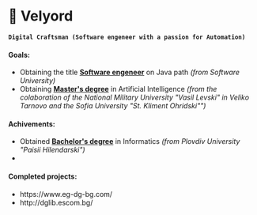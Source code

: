 # 🐐 Velyord

**`Digital Craftsman (Software engeneer with a passion for Automation)`**

#### Goals:
<ul>
  <li>
    Obtaining the title <u><strong>Software engeneer</strong></u> on Java path <i>(from Software University)</i>
  </li>
  <li>
    Obtaining <u><strong>Master's degree</strong></u> in Artificial Intelligence <i>(from the colaboration of the National Military University "Vasil Levski" in Veliko Tarnovo and the Sofia University "St. Kliment Ohridski"")</i>
  </li>
</ul>

#### Achivements:
<ul>
  <li>
    Obtained <u><strong>Bachelor's degree</strong></u> in Informatics <i>(from Plovdiv University "Paisii Hilendarski")</i>
  </li>
  <li>
    
  </li>
</ul>

#### Completed projects:
<ul>
  <li>
    https://www.eg-dg-bg.com/
  </li>
  <li>
    http://dglib.escom.bg/
  </li>
</ul>
<!--
**Velyord/Velyord** is a ✨ _special_ ✨ repository because its `README.md` (this file) appears on your GitHub profile.

Here are some ideas to get you started:

- 🔭 I’m currently working on ...
- 🌱 I’m currently learning ...
- 👯 I’m looking to collaborate on ...
- 🤔 I’m looking for help with ...
- 💬 Ask me about ...
- 📫 How to reach me: ...
- 😄 Pronouns: ...
- ⚡ Fun fact: ...
-->
